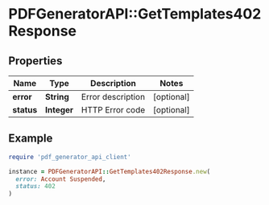 # PDFGeneratorAPI::GetTemplates402Response

## Properties

| Name | Type | Description | Notes |
| ---- | ---- | ----------- | ----- |
| **error** | **String** | Error description | [optional] |
| **status** | **Integer** | HTTP Error code | [optional] |

## Example

```ruby
require 'pdf_generator_api_client'

instance = PDFGeneratorAPI::GetTemplates402Response.new(
  error: Account Suspended,
  status: 402
)
```

